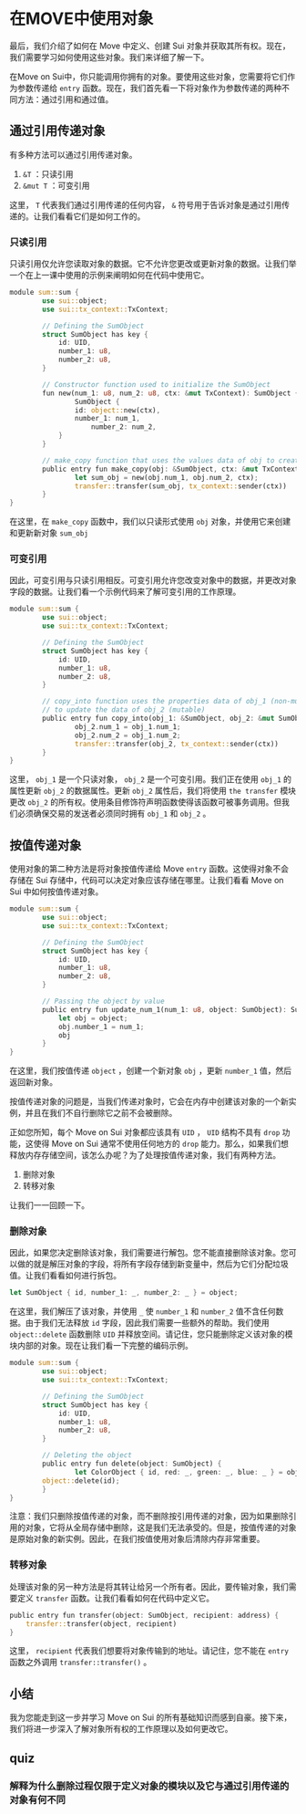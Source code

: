 # 在MOVE中使用对象

最后，我们介绍了如何在 Move 中定义、创建 Sui 对象并获取其所有权。现在，我们需要学习如何使用这些对象。我们来详细了解一下。

在Move on Sui中，你只能调用你拥有的对象。要使用这些对象，您需要将它们作为参数传递给 `entry` 函数。现在，我们首先看一下将对象作为参数传递的两种不同方法：通过引用和通过值。

## 通过引用传递对象

有多种方法可以通过引用传递对象。

1. `&T` ：只读引用
2. `&mut T` ：可变引用

这里， `T` 代表我们通过引用传递的任何内容， `&` 符号用于告诉对象是通过引用传递的。让我们看看它们是如何工作的。

###  只读引用

只读引用仅允许您读取对象的数据。它不允许您更改或更新对象的数据。让我们举一个在上一课中使用的示例来阐明如何在代码中使用它。

```rust
module sum::sum {
		use sui::object;
		use sui::tx_context::TxContext;

		// Defining the SumObject
		struct SumObject has key {
		    id: UID,
		    number_1: u8,
		    number_2: u8,
		}

		// Constructor function used to initialize the SumObject
		fun new(num_1: u8, num_2: u8, ctx: &mut TxContext): SumObject {
				SumObject {
		        id: object::new(ctx),
		        number_1: num_1,
				    number_2: num_2,
		    }
		}

		// make_copy function that uses the values data of obj to create a new object
		public entry fun make_copy(obj: &SumObject, ctx: &mut TxContext) {
				let sum_obj = new(obj.num_1, obj.num_2, ctx);
				transfer::transfer(sum_obj, tx_context::sender(ctx))
		}
}
```

在这里，在 `make_copy` 函数中，我们以只读形式使用 `obj` 对象，并使用它来创建和更新新对象 `sum_obj`

###  可变引用

因此，可变引用与只读引用相反。可变引用允许您改变对象中的数据，并更改对象字段的数据。让我们看一个示例代码来了解可变引用的工作原理。

```rust
module sum::sum {	
		use sui::object;
		use sui::tx_context::TxContext;

		// Defining the SumObject
		struct SumObject has key {
		    id: UID,
		    number_1: u8,
		    number_2: u8,
		}

		// copy_into function uses the properties data of obj_1 (non-mutable)
		// to update the data of obj_2 (mutable)
		public entry fun copy_into(obj_1: &SumObject, obj_2: &mut SumObject, ctx: &mut TxContext) {
				obj_2.num_1 = obj_1.num_1;
				obj_2.num_2 = obj_1.num_2;
				transfer::transfer(obj_2, tx_context::sender(ctx))
		}
}
```

这里， `obj_1` 是一个只读对象， `obj_2` 是一个可变引用。我们正在使用 `obj_1` 的属性更新 `obj_2` 的数据属性。更新 `obj_2` 属性后，我们将使用 `the transfer` 模块更改 `obj_2` 的所有权。使用条目修饰符声明函数使得该函数可被事务调用。但我们必须确保交易的发送者必须同时拥有 `obj_1` 和 `obj_2` 。

## 按值传递对象

使用对象的第二种方法是将对象按值传递给 Move `entry` 函数。这使得对象不会存储在 Sui 存储中，代码可以决定对象应该存储在哪里。让我们看看 Move on Sui 中如何按值传递对象。

```rust
module sum::sum {	
		use sui::object;
		use sui::tx_context::TxContext;

		// Defining the SumObject
		struct SumObject has key {
		    id: UID,
		    number_1: u8,
		    number_2: u8,
		}

		// Passing the object by value
		public entry fun update_num_1(num_1: u8, object: SumObject): SumObject {
			let obj = object;
			obj.number_1 = num_1;
			obj
		}
}
```

在这里，我们按值传递 `object` ，创建一个新对象 `obj` ，更新 `number_1` 值，然后返回新对象。

按值传递对象的问题是，当我们传递对象时，它会在内存中创建该对象的一个新实例，并且在我们不自行删除它之前不会被删除。

正如您所知，每个 Move on Sui 对象都应该具有 `UID` ， `UID` 结构不具有 `drop` 功能，这使得 Move on Sui 通常不使用任何地方的 `drop` 能力。那么，如果我们想释放内存存储空间，该怎么办呢？为了处理按值传递对象，我们有两种方法。

1.  删除对象
2.  转移对象

让我们一一回顾一下。

###  删除对象

因此，如果您决定删除该对象，我们需要进行解包。您不能直接删除该对象。您可以做的就是解压对象的字段，将所有字段存储到新变量中，然后为它们分配垃圾值。让我们看看如何进行拆包。

```rust
let SumObject { id, number_1: _, number_2: _ } = object;
```

在这里，我们解压了该对象，并使用 `_` 使 `number_1` 和 `number_2` 值不含任何数据。由于我们无法释放 `id` 字段，因此我们需要一些额外的帮助。我们使用 `object::delete` 函数删除 `UID` 并释放空间。请记住，您只能删除定义该对象的模块内部的对象。现在让我们看一下完整的编码示例。

```rust
module sum::sum {	
		use sui::object;
		use sui::tx_context::TxContext;

		// Defining the SumObject
		struct SumObject has key {
		    id: UID,
		    number_1: u8,
		    number_2: u8,
		}

		// Deleting the object
		public entry fun delete(object: SumObject) {
				let ColorObject { id, red: _, green: _, blue: _ } = object;
        object::delete(id);
		}
}
```

注意：我们只删除按值传递的对象，而不删除按引用传递的对象，因为如果删除引用的对象，它将从全局存储中删除，这是我们无法承受的。但是，按值传递的对象是原始对象的新实例。因此，在我们按值使用对象后清除内存非常重要。

###  转移对象

处理该对象的另一种方法是将其转让给另一个所有者。因此，要传输对象，我们需要定义 `transfer` 函数。让我们看看如何在代码中定义它。

```rust
public entry fun transfer(object: SumObject, recipient: address) {
    transfer::transfer(object, recipient)
}
```

这里， `recipient` 代表我们想要将对象传输到的地址。请记住，您不能在 `entry` 函数之外调用 `transfer::transfer()` 。

## 小结

我为您能走到这一步并学习 Move on Sui 的所有基础知识而感到自豪。接下来，我们将进一步深入了解对象所有权的工作原理以及如何更改它。



## quiz

### 解释为什么删除过程仅限于定义对象的模块以及它与通过引用传递的对象有何不同